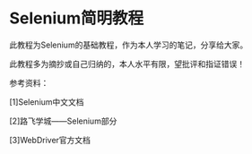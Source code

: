 # Selenium简明教程

此教程为Selenium的基础教程，作为本人学习的笔记，分享给大家。

此教程多为摘抄或自己归纳的，本人水平有限，望批评和指证错误！

参考资料：

[1]<a href="https://www.selenium.dev/documentation/zh-cn/" style="text-decoration: None">Selenium中文文档</a>

[2]<a href="https://book.apeland.cn/details/172/" style="text-decoration: None">路飞学城——Selenium部分</a>

[3]<a href="https://www.w3.org/TR/webdriver/" style="text-decoration: None">WebDriver官方文档</a>
